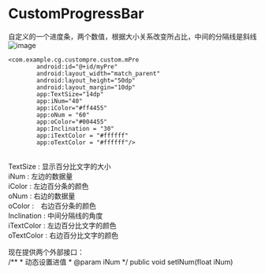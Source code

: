 # CustomProgressBar
自定义的一个进度条，两个数值，根据大小关系改变所占比，中间的分隔线是斜线
![image](https://github.com/chen6665758/CustomProgressBar/blob/master/pic.png)
<br />
```
<com.example.cg.custompre.custom.mPre
        android:id="@+id/myPre"
        android:layout_width="match_parent"
        android:layout_height="50dp"
        android:layout_margin="10dp"
        app:TextSize="14dp"
        app:iNum="40"
        app:iColor="#ff4455"
        app:oNum = "60"
        app:oColor="#004455"
        app:Inclination = "30"
        app:iTextColor = "#ffffff"
        app:oTextColor = "#ffffff"/>
```
<br />
TextSize  :  显示百分比文字的大小　　　　　　<br />
iNum      :  左边的数据量　　　　　　　　　　<br />
iColor    :  左边百分条的颜色　　　　　　　　<br />
oNum      :  右边的数据量　　　　　　　　　　<br />
oColor    :　右边百分条的颜色　　　　　　　　<br />
Inclination : 中间分隔线的角度　　　　　　　 <br />
iTextColor  : 左边百分比文字的颜色           <br />
oTextColor  : 右边百分比文字的颜色

现在提供两个外部接口：　<br />
/**
     * 动态设置进值
     * @param iNum
     */
public void setINum(float iNum)
